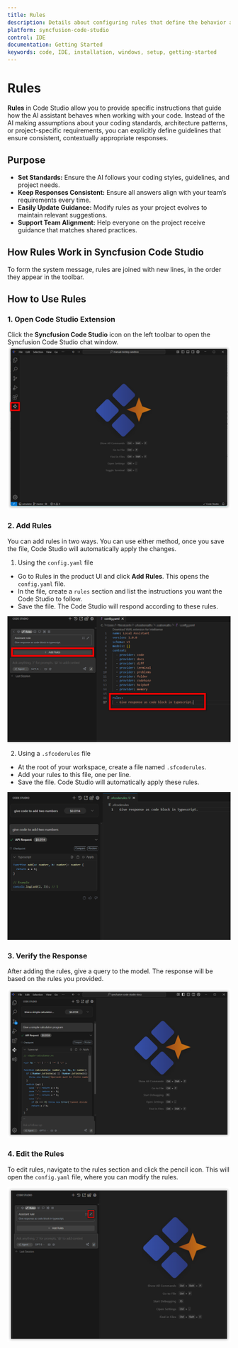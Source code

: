 ```yaml
---
title: Rules
description: Details about configuring rules that define the behavior and constraints for language models in Syncfusion code studio IDE.
platform: syncfusion-code-studio
control: IDE
documentation: Getting Started
keywords: code, IDE, installation, windows, setup, getting-started
---
```


# Rules
 
**Rules** in Code Studio allow you to provide specific instructions that guide how the AI assistant behaves when working with your code. Instead of the AI making assumptions about your coding standards, architecture patterns, or project-specific requirements, you can explicitly define guidelines that ensure consistent, contextually appropriate responses.
 

## Purpose

- **Set Standards:** Ensure the AI follows your coding styles, guidelines, and project needs.
- **Keep Responses Consistent:** Ensure all answers align with your team’s requirements every time.
- **Easily Update Guidance:** Modify rules as your project evolves to maintain relevant suggestions.
- **Support Team Alignment:** Help everyone on the project receive guidance that matches shared practices.

## How Rules Work in Syncfusion Code Studio

 To form the system message, rules are joined with new lines, in the order they appear in the toolbar.

## How to Use Rules
 
### 1. Open Code Studio Extension
 
Click the **Syncfusion Code Studio** icon on the left toolbar to open the Syncfusion Code Studio chat window.
<img src="../reference-images/rule1.png" alt="rule" >

### 2. Add Rules

You can add rules in two ways. You can use either method, once you save the file, Code Studio will automatically apply the changes.

1. Using the `config.yaml` file
- Go to Rules in the product UI and click **Add Rules**. This opens the `config.yaml` file.
- In the file, create a `rules` section and list the instructions you want the Code Studio to follow.
- Save the file. The Code Studio will respond according to these rules.

<img src="../reference-images/rule2.png" alt="rule" >

2. Using a `.sfcoderules` file
- At the root of your workspace, create a file named `.sfcoderules`.
- Add your rules to this file, one per line.
- Save the file. Code Studio will automatically apply these rules.

<img src="../reference-images/rulesfile.png" alt="rule" >
 
### 3. Verify the Response
 
After adding the rules, give a query to the model. The response will be based on the rules you provided.

<img src="../reference-images/rule4.png" alt="rule" >
 
### 4. Edit the Rules

To edit rules, navigate to the rules section and click the pencil icon. This will open the `config.yaml` file, where you can modify the rules.

<img src="../reference-images/rule5.png" alt="rule" >